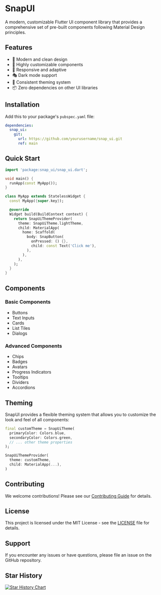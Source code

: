 <!--
This README describes the package. If you publish this package to pub.dev,
this README's contents appear on the landing page for your package.

For information about how to write a good package README, see the guide for
[writing package pages](https://dart.dev/tools/pub/writing-package-pages).

For general information about developing packages, see the Dart guide for
[creating packages](https://dart.dev/guides/libraries/create-packages)
and the Flutter guide for
[developing packages and plugins](https://flutter.dev/to/develop-packages).
-->

# SnapUI

A modern, customizable Flutter UI component library that provides a comprehensive set of pre-built components following Material Design principles.

## Features

- 🎨 Modern and clean design
- 🎯 Highly customizable components
- 📱 Responsive and adaptive
- 🎭 Dark mode support
- 🎨 Consistent theming system
- 📦 Zero dependencies on other UI libraries

## Installation

Add this to your package's `pubspec.yaml` file:

```yaml
dependencies:
  snap_ui:
    git:
      url: https://github.com/yourusername/snap_ui.git
      ref: main
```

## Quick Start

```dart
import 'package:snap_ui/snap_ui.dart';

void main() {
  runApp(const MyApp());
}

class MyApp extends StatelessWidget {
  const MyApp({super.key});

  @override
  Widget build(BuildContext context) {
    return SnapUiThemeProvider(
      theme: SnapUiTheme.lightTheme,
      child: MaterialApp(
        home: Scaffold(
          body: SnapButton(
            onPressed: () {},
            child: const Text('Click me'),
          ),
        ),
      ),
    );
  }
}
```

## Components

### Basic Components

- Buttons
- Text Inputs
- Cards
- List Tiles
- Dialogs

### Advanced Components

- Chips
- Badges
- Avatars
- Progress Indicators
- Tooltips
- Dividers
- Accordions

## Theming

SnapUI provides a flexible theming system that allows you to customize the look and feel of all components:

```dart
final customTheme = SnapUiTheme(
  primaryColor: Colors.blue,
  secondaryColor: Colors.green,
  // ... other theme properties
);

SnapUiThemeProvider(
  theme: customTheme,
  child: MaterialApp(...),
)
```

## Contributing

We welcome contributions! Please see our [Contributing Guide](CONTRIBUTING.md) for details.

## License

This project is licensed under the MIT License - see the [LICENSE](LICENSE) file for details.

## Support

If you encounter any issues or have questions, please file an issue on the GitHub repository.

## Star History

<a href="https://www.star-history.com/#adarsh-mamgain/snap_ui&Date">
 <picture>
   <source media="(prefers-color-scheme: dark)" srcset="https://api.star-history.com/svg?repos=adarsh-mamgain/snap_ui&type=Date&theme=dark" />
   <source media="(prefers-color-scheme: light)" srcset="https://api.star-history.com/svg?repos=adarsh-mamgain/snap_ui&type=Date" />
   <img alt="Star History Chart" src="https://api.star-history.com/svg?repos=adarsh-mamgain/snap_ui&type=Date" />
 </picture>
</a>
